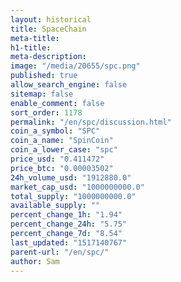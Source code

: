 ```yaml
---
layout: historical
title: SpaceChain
meta-title: 
h1-title: 
meta-description: 
image: "/media/20655/spc.png"
published: true
allow_search_engine: false
sitemap: false
enable_comment: false
sort_order: 1178
permalink: "/en/spc/discussion.html"
coin_a_symbol: "SPC"
coin_a_name: "SpinCoin"
coin_a_lower_case: "spc"
price_usd: "0.411472"
price_btc: "0.00003502"
24h_volume_usd: "1912880.0"
market_cap_usd: "1000000000.0"
total_supply: "1000000000.0"
available_supply: ""
percent_change_1h: "1.94"
percent_change_24h: "5.75"
percent_change_7d: "8.54"
last_updated: "1517140767"
parent-url: "/en/spc/"
author: Sam
---
```


